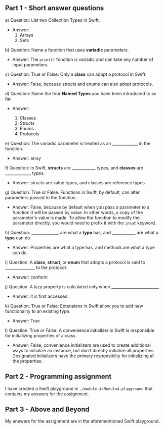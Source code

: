 ## Part 1 - Short answer questions



a) Question: List two Collection Types in Swift.

- Answer:
  1. Arrays
  2. Sets



b) Question: Name a function that uses **variadic** parameters.

- Answer: The `print()` function is variadic and can take any number of input parameters.



c) Question: True or False: Only a **class** can adopt a protocol in Swift.

- Answer: False, because structs and enums can also adopt protocols.



d) Question: Name the four **Named Types** you have been introduced to so far.

- Answer:

  1. Classes
  2. Structs
  3. Enums
  4. Protocols

  

e) Question: The variadic parameter is treated as an _____________ in the function.

- Answer: array



f) Question: In Swift, **structs** are ____________ types, and **classes** are _____________ types.

- Answer: structs are value types, and classes are reference types.



g) Question: True or False: Functions in Swift, by default, can alter parameters passed to the function.

- Answer: False, because by default when you pass a parameter to a function it will be passed by value. In other words, a copy of the parameter's value is made. To allow the function to modify the parameter directly, you would need to prefix it with the `inout` keyword.



h) Question:  ______________ are what a **type** has, and ____________ are what a **type** can do.

- Answer: Properties are what a type has, and methods are what a type can do.



i) Question:  A **class**, **struct**, or **enum** that adopts a protocol is said to _______________ to the protocol.

- Answer: conform



j) Question: A lazy property is calculated only when ________________________.

- Answer: it is first accessed.



k) Question: True or False: Extensions in Swift allow you to add new functionality to an existing type.

- Answer: True



l) Question: True or False: A convenience initializer in Swift is responsible for initializing properties of a class.

- Answer: False, convenience initializers are used to create additional ways to initialize an instance, but don't directly initialize all properties. Designated initializers have the primary responsiblity for initializing all the properties.



## Part 2 - Programming assignment

I have created a Swift playground in `./module-4/Module4.playground` that contains my answers for the assignment.



## Part 3 - Above and Beyond

My answers for the assignment are in the aforementioned Swift playground.